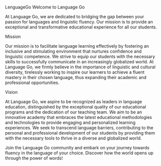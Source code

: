 LenguageGo
Welcome to Language Go

At Language Go, we are dedicated to bridging the gap between your passion for languages and linguistic fluency. Our mission is to provide an exceptional and transformative educational experience for all our students.

Mission

Our mission is to facilitate language learning effectively by fostering an inclusive and stimulating environment that nurtures confidence and linguistic competence. We strive to equip our students with the necessary skills to successfully communicate in an increasingly globalized world. At Language Go, we firmly believe in the importance of linguistic and cultural diversity, tirelessly working to inspire our learners to achieve a fluent mastery in their chosen language, thus expanding their academic and professional opportunities.

Vision

At Language Go, we aspire to be recognized as leaders in language education, distinguished by the exceptional quality of our educational programs and the dedication of our teaching team. We aim to be an innovative academy that embraces the latest educational methodologies and technologies to provide engaging and personalized learning experiences. We seek to transcend language barriers, contributing to the personal and professional development of our students by providing them with the necessary tools to thrive in a diverse and globalized world.

Join the Language Go community and embark on your journey towards fluency in the language of your choice. Discover how the world opens up through the power of words!
